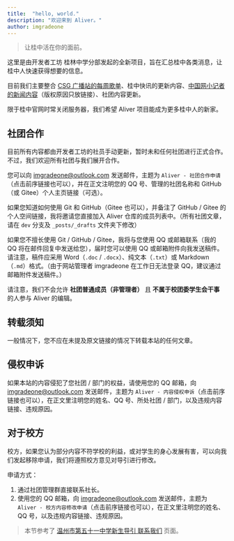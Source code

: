 ```yaml
---
title:  "hello, world."
description: "欢迎来到 Aliver。"
author: imgradeone
---
```


> 让桂中活在你的面前。

这里是由开发者工坊 桂林中学分部发起的全新项目，旨在汇总桂中各类消息，让桂中人快速获得想要的信息。

目前我们主要整合 [CSG 广播站的每周歌单](https://glzx.lfdevs.com/aliver/tags/#csg-songlist)、桂中快讯的更新内容、[中国网小记者的新闻内容](https://glzx.lfdevs.com/aliver/tags/#chinacom-edu)（版权原因只放链接）、社团内容更新。

限于桂中官网时常关闭服务器，我们希望 Aliver 项目能成为更多桂中人的新家。

## 社团合作

目前所有内容都由开发者工坊的社员手动更新，暂时未和任何社团进行正式合作。不过，我们欢迎所有社团与我们展开合作。

您可以向 [imgradeone@outlook.com](mailto:imgradeone@outlook.com?subject=Aliver%20-%20社团合作申请) 发送邮件，主题为 `Aliver - 社团合作申请`（点击前序链接也可以），并在正文注明您的 QQ 号、管理的社团名称和 GitHub（或 Gitee）个人主页链接（可选）。

如果您知道如何使用 Git 和 GitHub（Gitee 也可以），并备注了 GitHub / Gitee 的个人空间链接，我将邀请您直接加入 Aliver 仓库的成员列表中。（所有社团文章，请在 `dev` 分支及 `_posts/_drafts` 文件夹下修改）

如果您不擅长使用 Git / GitHub / Gitee，我将与您使用 QQ 或邮箱联系（我的 QQ 将在邮件回复中发送给您），届时您可以使用 QQ 或邮箱附件向我发送稿件。请注意，稿件应采用 Word（`.doc` / `.docx`）、纯文本（`.txt`）或 Markdown（`.md`）格式。（由于网站管理者 imgradeone 在工作日无法登录 QQ，建议通过邮箱附件发送稿件。）

请注意，我们不会允许 **社团普通成员（非管理者）** 且 **不属于校团委学生会干事** 的人参与 Aliver 的编辑。

## 转载须知

一般情况下，您不应在未提及原文链接的情况下转载本站的任何文章。

## 侵权申诉

如果本站的内容侵犯了您社团 / 部门的权益，请使用您的 QQ 邮箱，向 [imgradeone@outlook.com](mailto:imgradeone@outlook.com?subject=Aliver%20-%20内容侵权申诉) 发送邮件，主题为 `Aliver - 内容侵权申诉`（点击前序链接也可以），在正文里注明您的姓名、QQ 号、所处社团 / 部门，以及违规内容链接、违规原因。

## 对于校方
校方，如果您认为部分内容不符学校的利益，或对学生的身心发展有害，可以向我们发起移除申请，我们将遵照校方意见对导引进行修改。

申请方式：
1. 通过社团管理群直接联系社长。  
2. 使用您的 QQ 邮箱，向 [imgradeone@outlook.com](mailto:imgradeone@outlook.com?subject=Aliver%20-%20校方内容修改申请) 发送邮件，主题为 `Aliver - 校方内容修改申请`（点击前序链接也可以），在正文里注明您的姓名、QQ 号，以及违规内容链接、违规原因。

> 本节参考了 [温州市第五十一中学新生导引 联系我们](https://www.wz51z.wiki/联系我们.html) 页面。

